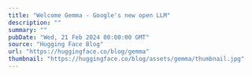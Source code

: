 ```yaml
---
title: "Welcome Gemma - Google's new open LLM"
description: ""
summary: ""
pubDate: "Wed, 21 Feb 2024 00:00:00 GMT"
source: "Hugging Face Blog"
url: "https://huggingface.co/blog/gemma"
thumbnail: "https://huggingface.co/blog/assets/gemma/thumbnail.jpg"
---
```


